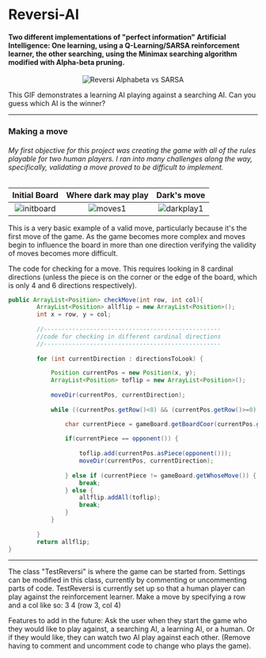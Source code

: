 # Reversi-AI

#### Two different implementations of "perfect information" Artificial Intelligence: One learning, using a Q-Learning/SARSA reinforcement learner, the other searching, using the Minimax searching algorithm modified with Alpha-beta pruning. ####

<p align="center">
  <img src="https://static1.squarespace.com/static/568df01e69a91a35061d8ba9/t/56d36bb7a3360c0b24e36575/1456696505695/?format=1500w"   alt="Reversi Alphabeta vs SARSA"/>
</p>
This GIF demonstrates a learning AI playing against a searching AI. Can you guess which AI is the winner?

***
### Making a move ###

###### My first objective for this project was creating the game with all of the rules playable for two human players. I ran into many challenges along the way, specifically, validating a move proved to be difficult to implement. ######

|Initial Board|Where dark may play|Dark's move|
|:----:|:----:|:----:|
|![initboard](https://static1.squarespace.com/static/568df01e69a91a35061d8ba9/t/56d7557986db43c1b33ed766/1456952773230/initboard.png?format=500w)|![moves1](https://static1.squarespace.com/static/568df01e69a91a35061d8ba9/t/56cb7dd2d210b842c72358a2/1456176893174/?format=500w)|![darkplay1](https://static1.squarespace.com/static/568df01e69a91a35061d8ba9/t/56d7558286db43c1b33ed7f0/1456952706934/darkplay1.png?format=500w)|

This is a very basic example of a valid move, particularly because it's the first move of the game. As the game becomes more complex and moves begin to influence the board in more than one direction verifying the validity of moves becomes more difficult. 

The code for checking for a move. This requires looking in 8 cardinal directions (unless the piece is on the corner or the edge of the board, which is only 4 and 6 directions respectively). 

```Java
public ArrayList<Position> checkMove(int row, int col){	
		ArrayList<Position> allflip = new ArrayList<Position>();
		int x = row, y = col;
		
		//--------------------------------------------------
		//code for checking in different cardinal directions
		//--------------------------------------------------
		
		for (int currentDirection : directionsToLook) {

			Position currentPos = new Position(x, y);
			ArrayList<Position> toflip = new ArrayList<Position>();
			
			moveDir(currentPos, currentDirection);
			
			while ((currentPos.getRow()<8) && (currentPos.getRow()>=0) && (currentPos.getCol()<8) && (currentPos.getCol()>=0)) {

				char currentPiece = gameBoard.getBoardCoor(currentPos.getRow(),currentPos.getCol());
				
				if(currentPiece == opponent()) {
					
					toflip.add(currentPos.asPiece(opponent()));
					moveDir(currentPos, currentDirection);
					
				} else if (currentPiece != gameBoard.getWhoseMove()) {
					break;
				} else {
					allflip.addAll(toflip);
					break;
				}
			}
			
		}
		return allflip;
}
```

***

The class "TestReversi" is where the game can be started from. Settings can be modified in this class, currently by commenting or uncommenting parts of code.
TestReversi is currently set up so that a human player can play against the reinforcement learner.
Make a move by specifying a row and a col like so: 3 4 (row 3, col 4)

Features to add in the future: Ask the user when they start the game who they would like to play against, a searching AI, a learning AI, or a human.
Or if they would like, they can watch two AI play against each other. (Remove having to comment and uncomment code to change who plays the game).
